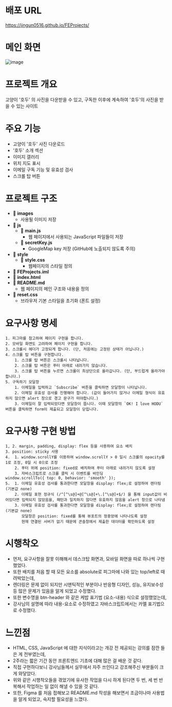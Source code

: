 # 배포 URL
  https://jingun0516.github.io/FEProjects/

# 메인 화면
![image](https://github.com/user-attachments/assets/22d32e66-16ba-4dc0-a80e-4b0d83f81dad)

# 프로젝트 개요
고양이 '호두' 의 사진을 다운받을 수 있고, 구독한 이후에 계속하여 '호두'의 사진을 받을 수 있는 사이트

# 주요 기능
- 고양이 '호두' 사진 다운로드
- '호두' 소개 섹션
- 이미지 갤러리
- 위치 지도 표시
- 이메일 구독 기능 및 유효성 검사
- 스크롤 탑 버튼
  
# 프로젝트 구조

- 📂 **images**           
  - 사용될 이미지 저장
- 📂 **js**
  - 📜 **main.js**        
    - 웹 페이지에서 사용되는 JavaScript 파일들이 저장
  - 📜 **secretKey.js**   
    - GoogleMap key 저장 (GitHub에 노출되지 않도록 주의)
- 📂 **style**
  - 📜 **style.css**      
    - 웹페이지의 스타일 정의
- 📜 **FEProjects.iml**
- 📜 **index.html**        
- 📜 **README.md**         
  - 웹 페이지의 메인 구조와 내용을 정의
- 📜 **reset.css**         
  - 브라우저 기본 스타일을 초기화 (폰트 설정)


# 요구사항 명세
    1. 피그마를 참고하여 페이지 구현을 합니다.
    2. 모바일 화면도 고려하여 페이지 구현을 합니다.
    3. 스크롤시 헤더가 고정되게 합니다. (단, 처음에는 고정된 상태가 아닙니다.)
    4. 스크롤 탑 버튼을 구현합니다. 
        1. 스크롤 탑 버튼은 스크롤시 나타납니다.
        2. 스크롤 탑 버튼은 푸터 아래로 내려가지 않습니다.
        3. 스크롤 탑 버튼을 누르면 스크롤이 최상단으로 올라갑니다. (단, 부드럽게 올라가야 합니다.)
    5. 구독하기 모달창
        1. 이메일을 입력하고 `Subscribe` 버튼을 클릭하면 모달창이 나타납니다.
        2. 이메일 유효성 검사를 진행해야 합니다. (값이 들어가지 않거나 이메일 형식이 유효하지 않으면 alert 창으로 경고 문구가 떠야합니다.)
        3. 이메일이 잘 입력되었다면 모달창이 뜹니다. 이때 모달창의 `OK! I love HODU` 버튼을 클릭하면 form이 제출되고 모달창이 닫힙니다.
  

# 요구사항 구현 방법
    1, 2. margin, padding, display: flex 등을 사용하여 요소 배치 
    3. position: sticky 사용
    4.  1. window.scrollY를 이용하여 window.scrollY > 0 일시 스크롤의 opacity를 1로 조정, 0일 시 0으로 조정
        2. 푸터 위에 position: fixed로 배치하여 푸터 아래로 내려가지 않도록 설정
        3. 자바스크립트로 스크롤 클릭 시 이벤트를 바인딩
    window.scrollTo({ top: 0, behavior: 'smooth' });
    5.  1. 이메일 유효성 검사를 통과한다면 모달창을 display: flex;로 설정하여 렌더링 (기본값 none)
        2. 이메일 표현 정규식 (/^[^\s@]+@[^\s@]+\.[^\s@]+$/) 을 통해 input값이 비어있다면 입력되지 않았음을, 패턴과 일치하지 않다면 유효하지 않음을 alert 창으로 나타냄
        3. 이메일 유효성 검사를 통과한다면 모달창을 display: flex;로 설정하여 렌더링 (기본값 none)
           모달창은 position: fixed를 통해 뷰포트의 정중앙에 나타나도록 설정
           현재 연결된 서버가 없기 때문에 콘솔창에서 제출한 데이터를 확인하도록 설정



# 시행착오
- 먼저, 요구사항을 잘못 이해해서 데스크탑 화면과, 모바일 화면을 따로 하나씩 구현했었다.
- 또한 배치를 처음 할 때 모든 요소를 absolute로 피그마에 나와 있는 top/left로 때려박았는데,
- 렌더링은 문제 없이 되지만 시맨틱적인 부분이나 반응형 디자인, 성능, 유지보수성 등 많은 문제가 있음을 알게 되었고 수정했다.
- 또한 변수명을 btn-header 와 같은 케밥 표기법 (요소-내용) 식으로 설정했었는데, 
- 강사님의 설명에 따라 내용-요소로 수정하였고 자바스크립트에서는 카멜 표기법으로 수정했다.


# 느낀점
- HTML, CSS, JavaScript 에 대한 지식이라고는 개강 전 제공되는 강의를 잠깐 들은 게 전부였는데,
- 2주라는 짧은 기간 동안 프론트엔드 기초에 대해 많은 걸 배운 것 같다.
- 직접 구현하다보니 강사님들께서 실무에서 자주 쓰인다고 강조해주신 부분들이 크게 와닿았다.
- 위와 같은 시행착오들을 겪었기에 유사한 작업을 다시 하게 된다면 두 번, 세 번 반복해서 작업하는 일 없이 해낼 수 있을 것 같다.
- 또한, Figma 를 처음 접해보고 README.md 작성을 해보면서 조금이나마 사용법을 알게 되었고, 숙지할 필요성을 느꼈다.



